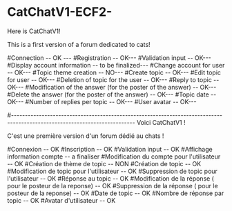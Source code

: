 # CatChatV1-ECF2-



Here is CatChatV1!

This is a first version of a forum dedicated to cats!

#Connection -- OK ---
#Registration -- OK---
#Validation input -- OK---
#Display account information -- to be finalized---
#Change account for user -- OK---
#Topic theme creation -- NO---
#Create topic -- OK---
#Edit topic for user -- OK---
#Deletion of topic for the user -- OK---
#Reply to topic -- OK---
#Modification of the answer (for the poster of the answer) -- OK---
#Delete the answer (for the poster of the answer) -- OK---
#Topic date -- OK---
#Number of replies per topic -- OK---
#User avatar -- OK---


#--------------------------------------------------------------------------------------------------------------------------
Voici CatChatV1 ! 

C'est une première version d'un forum dédié au chats ! 

#Connexion -- OK
#Inscription -- OK
#Validation input -- OK
#Affichage information compte -- a finaliser
#Modification du compte pour l'utilisateur -- OK
#Création de thème de topic  -- NON
#Création de topic -- OK
#Modification de topic pour l'utilisateur -- OK
#Suppression de topic pour l'utilisateur -- OK
#Réponse au topic -- OK
#Modification de la réponse ( pour le posteur de la reponse) -- OK
#Suppression de la réponse ( pour le posteur de la reponse) -- OK
#Date de topic -- OK
#Nombre de réponse par topic -- OK
#Avatar d'utilisateur -- OK
